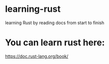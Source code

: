 # learning-rust
learning Rust by reading docs from start to finish

# You can learn rust here:
https://doc.rust-lang.org/book/
